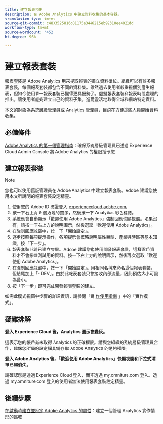 ```yaml
---
title: 建立報表套裝
description: 在 Adobe Analytics 中建立資料收集的基本容器。
translation-type: tm+mt
source-git-commit: c4833525816d81175a3446215eb92310ee4021dd
workflow-type: tm+mt
source-wordcount: '452'
ht-degree: 96%

---
```



# 建立報表套裝

報表套裝是 Adobe Analytics 用來提取報表的獨立資料單位。組織可以有許多報表套裝，每個報表套裝都包含不同的資料集。雖然過去使用者較重視個別產生報表，但如今使用單一報表套裝已變得更具優勢了。虛擬報表套裝和報表時間處理的推出，讓使用者能夠建立自己的資料子集，進而靈活地取得全域和網站特定資料。

本文的對象為系統層級管理員或 Analytics 管理員，目的在方便這些人員開始資料收集。

## 必備條件

[Adobe Analytics 的第一個管理指南](first-admin-guide.md)：確保系統層級管理員已透過 Experience Cloud Admin Console 將 Adobe Analytics 的權限授予您

## 建立報表套裝

>[!NOTE]
>
> 您也可以使用舊版管理員在 Adobe Analytics 中建立報表套裝。Adobe 建議您使用本文所說明的報表套裝設定精靈。

1. 使用您的 Adobe ID 憑證登入 [experiencecloud.adobe.com](https://experiencecloud.adobe.com)。
1. 按一下右上角 9 個方塊的圖示，然後按一下 Analytics 彩色標誌。
1. 系統應會自動顯示「歡迎使用 Adobe Analytics」強制回應快顯視窗。如果沒有，請按一下右上方的說明圖示，然後選取「歡迎使用 Adobe Analytics」。
1. 在強制回應視窗中，按一下「開始設定」。
1. 逐步按照每項提示操作，各項提示會概略說明屬性類型、產業與時區等基本知識。按「下一步」。
1. 報表套裝此時已建立完畢。Adobe 建議您也使用開發報表套裝，這樣客戶資料才不會摻雜測試用的資料。按一下右上方的說明圖示，然後再次選取「歡迎使用 Adobe Analytics」。
1. 在強制回應視窗中，按一下「開始設定」。用相同名稱來命名這個報表套裝，但結尾加上「- DEV」。由於此報表套裝只會接收內部流量，因此預估大小可設為最小。
1. 按「下一步」即可完成開發報表套裝的建立。

如需此模式視窗中步驟的詳細資訊，請參閱「實 [作使用指南](/help/implement/prepare/implementation-modal.md) 」中的「實作模式」。

## 疑難排解

**登入 Experience Cloud 後，Analytics 圖示會變灰。**

這表示您的帳戶尚未取得 Analytics 的正確權限。請與您組織的系統層級管理員合作，確保您所屬的設定檔具備存取 Adobe Analytics 的足夠權限。

**登入 Adobe Analytics 後，「歡迎使用 Adobe Analytics」快顯視窗和下拉式清單已經消失。**

請確認您是透過 Experience Cloud 登入，而非透過 my.omniture.com 登入。透過 my.omniture.com 登入的使用者無法使用報表套裝設定精靈。

## 後續步驟

[在啟動時建立並設定 Adobe Analytics 的屬性](/help/implement/launch/create-analytics-property.md)：建立一個管理 Analytics 實作情形的區域
